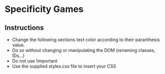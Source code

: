 # Specificity Games

## Instructions

* Change the following sections text color according to their paranthesis value.
* Do so without changing or manipulating the DOM (renaming classes, IDs...)
* Do not use !important
* Use the supplied styles.css file to insert your CSS
